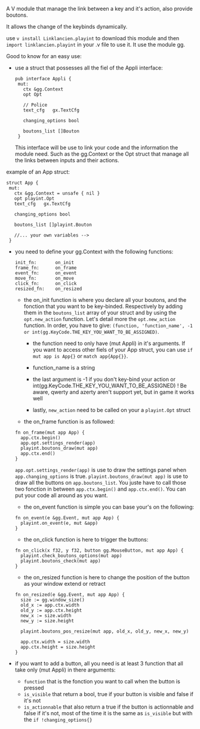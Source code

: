 A V module that manage the link between a key and it's action, also provide boutons.

It allows the change of the keybinds dynamically.

use ```v install Linklancien.playint``` to download this module and then ```import linklancien.playint``` in your .v file to use it.
It use the module gg.

Good to know for an easy use:
- use a struct that possesses all the fiel of the Appli interface:
   ```
   pub interface Appli {
    mut:
      ctx &gg.Context
      opt Opt

      // Police
      text_cfg   gx.TextCfg

      changing_options bool

      boutons_list []Bouton
    } 
   ```
  This interface will be use to link your code and the information the module need. Such as the gg.Context or the Opt struct that manage all the links between inputs and their actions.

 example of an App struct:
   ```
   struct App {
    mut:
      ctx &gg.Context = unsafe { nil }
      opt playint.Opt
      text_cfg   gx.TextCfg

      changing_options bool

      boutons_list []playint.Bouton

      //... your own variables -->
    }
   ```
- you need to define your gg.Context with the following functions:
  ```
  init_fn:       on_init
  frame_fn:      on_frame
  event_fn:      on_event
  move_fn:       on_move
  click_fn:      on_click
  resized_fn:    on_resized
  ```
  - the on_init function is where you declare all your boutons, and the fonction that you want to be key-binded. Respectively by adding them in the ``boutons_list`` array of your struct and by using the ``opt.new_action`` function.
    Let's detail more the ``opt.new_action`` function. In order, you have to give: ``(function, 'function_name', -1 or int(gg.KeyCode.THE_KEY_YOU_WANT_TO_BE_ASSIGNED)``.
    - the function need to only have (mut Appli) in it's arguments. 
    If you want to access other fiels of your App struct, you can use ``if mut app is App{}`` or ``match app{App{}}``.
    
    - function_name is a string
    
    - the last argument is -1 if you don't key-bind your action or int(gg.KeyCode.THE_KEY_YOU_WANT_TO_BE_ASSIGNED) ! Be aware, qwerty and azerty aren't support yet, but in game it works well
    - lastly, ``new_action`` need to be called on your a ``playint.Opt`` struct
  - the on_frame function is as followed:
  ```
  fn on_frame(mut app App) {
	app.ctx.begin()
	app.opt.settings_render(app)
	playint.boutons_draw(mut app)
	app.ctx.end()
  }
  ```
  ``app.opt.settings_render(app)`` is use to draw the settings panel when ``app.changing_options`` is true.
  ``playint.boutons_draw(mut app)`` is use to draw all the buttons on ``app.boutons_list``.
  You juste have to call those two fonction in between ``app.ctx.begin()`` and ``app.ctx.end()``.
  You can put your code all around as you want.
  - the on_event function is simple you can base your's on the following:
  
  ```
  fn on_event(e &gg.Event, mut app App) {
	playint.on_event(e, mut &app)
  }
  ```
   - the on_click function is here to trigger the buttons:
  ```
  fn on_click(x f32, y f32, button gg.MouseButton, mut app App) {
	playint.check_boutons_options(mut app)
	playint.boutons_check(mut app)
  }
  ```
   - the on_resized function is here to change the position of the button as your window extend or retract
  ```
  fn on_resized(e &gg.Event, mut app App) {
	size := gg.window_size()
	old_x := app.ctx.width
	old_y := app.ctx.height
	new_x := size.width
	new_y := size.height

	playint.boutons_pos_resize(mut app, old_x, old_y, new_x, new_y)

	app.ctx.width = size.width
	app.ctx.height = size.height
  }
  ```

- if you want to add a button, all you need is at least 3 function that all take only (mut Appli) in there arguments:
   - ``function`` that is the fonction you want to call when the button is pressed
   - ``is_visible`` that return a bool, true if your button is visible and false if it's not 
   - ``is_actionnable`` that also return a true if the button is actionnable and false if it's not, most of the time it is the same as ``is_visible`` but with the ``if !changing_options{}``
